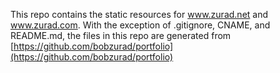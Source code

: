 This repo contains the static resources for www.zurad.net and www.zurad.com.
With the exception of .gitignore, CNAME, and README.md, the files in this repo are generated from [https://github.com/bobzurad/portfolio](https://github.com/bobzurad/portfolio)
